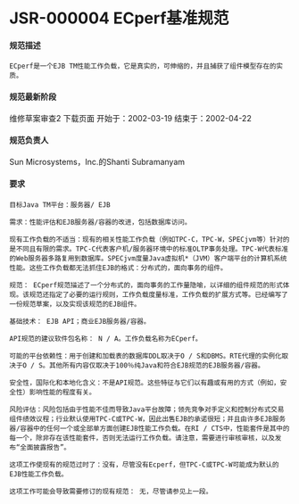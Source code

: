 # JSR-000004 ECperf基准规范


#### 规范描述

	ECperf是一个EJB TM性能工作负载，它是真实的，可伸缩的，并且捕获了组件模型存在的实质。

#### 规范最新阶段 

维修草案审查2	下载页面	开始于：2002-03-19	结束于：2002-04-22


#### 规范负责人

Sun Microsystems，Inc.的Shanti Subramanyam

#### 要求

```
目标Java TM平台：服务器/ EJB

需求：性能评估和EJB服务器/容器的改进，包括数据库访问。

现有工作负载的不适当：现有的相关性能工作负载（例如TPC-C，TPC-W，SPECjvm等）针对的是不同且有限的需求。TPC-C代表客户机/服务器环境中的标准OLTP事务处理。TPC-W代表标准的Web服务器多路复用到数据库。SPECjvm度量Java虚拟机*（JVM）客户端平台的计算机系统性能。这些工作负载都无法抓住EJB的格式：分布式的，面向事务的组件。

规范： ECperf规范描述了一个分布式的，面向事务的工作量隐喻，以详细的组件规范的形式体现。该规范还指定了必要的运行规则，工作负载度量标准，工作负载的扩展方式等。已经编写了一份规范草案，以及实现该规范的EJB组件。

基础技术： EJB API；商业EJB服务器/容器。

API规范的建议软件包名称： N / A。工作负载名称为ECperf。

可能的平台依赖性：用于创建和加载表的数据库DDL取决于O / S和DBMS。RTE代理的实例化取决于O / S。其他所有内容仅取决于100％纯Java和符合EJB规范的EJB服务器/容器。

安全性，国际化和本地化含义：不是API规范。这些特征与它们以有趣或有用的方式（例如，安全性）影响性能的程度有关。

风险评估：风险包括由于性能不佳而导致Java平台故障；领先竞争对手定义和控制分布式交易组件绩效议程；行业默认使用TPC-C或TPC-W，因此出售EJB的承诺很短；并且由许多EJB服务器/容器中的任何一个或全部单方面创建EJB性能工作负载。在RI / CTS中，性能套件是其中的每一个，除非存在该性能套件，否则无法运行工作负载。请注意，需要进行审核审核，以及发布“全面披露报告”。

这项工作使现有的规范过时了：没有，尽管没有Ecperf，但TPC-C或TPC-W可能成为默认的EJB性能工作负载。

这项工作可能会导致需要修订的现有规范： 无，尽管请参见上一段。
```
